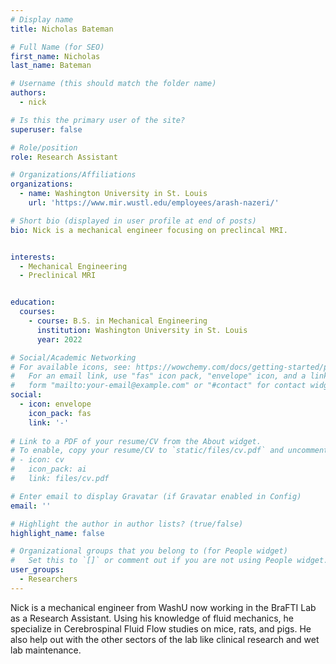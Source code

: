 ```yaml
---
# Display name
title: Nicholas Bateman

# Full Name (for SEO)
first_name: Nicholas
last_name: Bateman

# Username (this should match the folder name)
authors:
  - nick

# Is this the primary user of the site?
superuser: false

# Role/position
role: Research Assistant

# Organizations/Affiliations
organizations:
  - name: Washington University in St. Louis
    url: 'https://www.mir.wustl.edu/employees/arash-nazeri/'

# Short bio (displayed in user profile at end of posts)
bio: Nick is a mechanical engineer focusing on preclincal MRI. 


interests:
  - Mechanical Engineering
  - Preclinical MRI


education:
  courses:
    - course: B.S. in Mechanical Engineering
      institution: Washington University in St. Louis
      year: 2022

# Social/Academic Networking
# For available icons, see: https://wowchemy.com/docs/getting-started/page-builder/#icons
#   For an email link, use "fas" icon pack, "envelope" icon, and a link in the
#   form "mailto:your-email@example.com" or "#contact" for contact widget.
social:
  - icon: envelope
    icon_pack: fas
    link: '-'
  
# Link to a PDF of your resume/CV from the About widget.
# To enable, copy your resume/CV to `static/files/cv.pdf` and uncomment the lines below.
# - icon: cv
#   icon_pack: ai
#   link: files/cv.pdf

# Enter email to display Gravatar (if Gravatar enabled in Config)
email: ''

# Highlight the author in author lists? (true/false)
highlight_name: false

# Organizational groups that you belong to (for People widget)
#   Set this to `[]` or comment out if you are not using People widget.
user_groups:
  - Researchers
---
```


Nick is a mechanical engineer from WashU now working in the BraFTI Lab as a Research Assistant. Using his knowledge of fluid mechanics, he specialize in Cerebrospinal Fluid Flow studies on mice, rats, and pigs. He also help out with the other sectors of the lab like clinical research and wet lab maintenance.
